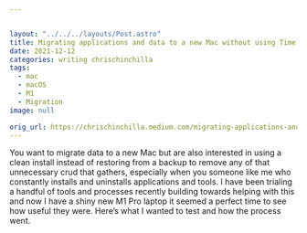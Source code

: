 ```yaml
---


layout: "../../../layouts/Post.astro"
title: Migrating applications and data to a new Mac without using Time Machine
date: 2021-12-12
categories: writing chrischinchilla
tags: 
  - mac
  - macOS
  - M1
  - Migration
image: null

orig_url: https://chrischinchilla.medium.com/migrating-applications-and-data-to-a-new-mac-without-using-time-machine-240e1de77892
---
```


You want to migrate data to a new Mac but are also interested in using a clean install instead of restoring from a backup to remove any of that unnecessary crud that gathers, especially when you someone like me who constantly installs and uninstalls applications and tools. I have been trialing a handful of tools and processes recently building towards helping with this and now I have a shiny new M1 Pro laptop it seemed a perfect time to see how useful they were. Here’s what I wanted to test and how the process went.